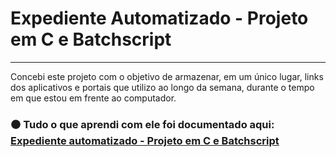 # Expediente Automatizado - Projeto em C e Batchscript
---
Concebi este projeto com o objetivo de armazenar, em um único lugar, links dos aplicativos e portais que utilizo ao longo da semana, durante o tempo em que estou em frente ao computador. 

### ⚫ Tudo o que aprendi com ele foi documentado aqui: [Expediente automatizado - Projeto em C e Batchscript](https://tungsten-visor-446.notion.site/Expediente-automatizado-Projeto-em-C-e-Batchscript-ff24b3c8119546baab5055b3dd98e7fa?pvs=4)
